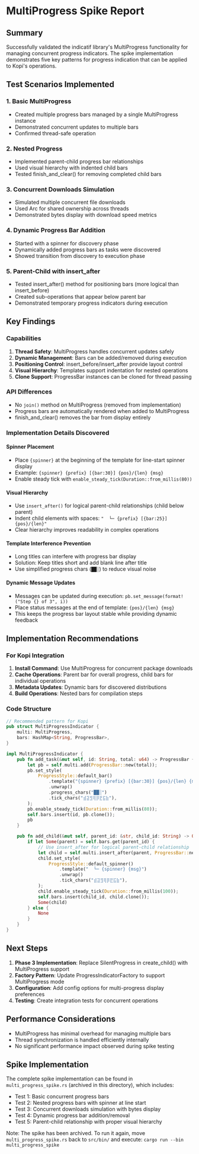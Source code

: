 # MultiProgress Spike Report

## Summary

Successfully validated the indicatif library's MultiProgress functionality for managing concurrent progress indicators. The spike implementation demonstrates five key patterns for progress indication that can be applied to Kopi's operations.

## Test Scenarios Implemented

### 1. Basic MultiProgress

- Created multiple progress bars managed by a single MultiProgress instance
- Demonstrated concurrent updates to multiple bars
- Confirmed thread-safe operation

### 2. Nested Progress

- Implemented parent-child progress bar relationships
- Used visual hierarchy with indented child bars
- Tested finish_and_clear() for removing completed child bars

### 3. Concurrent Downloads Simulation

- Simulated multiple concurrent file downloads
- Used Arc<MultiProgress> for shared ownership across threads
- Demonstrated bytes display with download speed metrics

### 4. Dynamic Progress Bar Addition

- Started with a spinner for discovery phase
- Dynamically added progress bars as tasks were discovered
- Showed transition from discovery to execution phase

### 5. Parent-Child with insert_after

- Tested insert_after() method for positioning bars (more logical than insert_before)
- Created sub-operations that appear below parent bar
- Demonstrated temporary progress indicators during execution

## Key Findings

### Capabilities

1. **Thread Safety**: MultiProgress handles concurrent updates safely
2. **Dynamic Management**: Bars can be added/removed during execution
3. **Positioning Control**: insert_before/insert_after provide layout control
4. **Visual Hierarchy**: Templates support indentation for nested operations
5. **Clone Support**: ProgressBar instances can be cloned for thread passing

### API Differences

- No `join()` method on MultiProgress (removed from implementation)
- Progress bars are automatically rendered when added to MultiProgress
- finish_and_clear() removes the bar from display entirely

### Implementation Details Discovered

#### Spinner Placement

- Place `{spinner}` at the beginning of the template for line-start spinner display
- Example: `{spinner} {prefix} [{bar:30}] {pos}/{len} {msg}`
- Enable steady tick with `enable_steady_tick(Duration::from_millis(80))`

#### Visual Hierarchy

- Use `insert_after()` for logical parent-child relationships (child below parent)
- Indent child elements with spaces: `"  └─ {prefix} [{bar:25}] {pos}/{len}"`
- Clear hierarchy improves readability in complex operations

#### Template Interference Prevention

- Long titles can interfere with progress bar display
- Solution: Keep titles short and add blank line after title
- Use simplified progress chars (`██░`) to reduce visual noise

#### Dynamic Message Updates

- Messages can be updated during execution: `pb.set_message(format!("Step {} of 3", i))`
- Place status messages at the end of template: `{pos}/{len} {msg}`
- This keeps the progress bar layout stable while providing dynamic feedback

## Implementation Recommendations

### For Kopi Integration

1. **Install Command**: Use MultiProgress for concurrent package downloads
2. **Cache Operations**: Parent bar for overall progress, child bars for individual operations
3. **Metadata Updates**: Dynamic bars for discovered distributions
4. **Build Operations**: Nested bars for compilation steps

### Code Structure

```rust
// Recommended pattern for Kopi
pub struct MultiProgressIndicator {
    multi: MultiProgress,
    bars: HashMap<String, ProgressBar>,
}

impl MultiProgressIndicator {
    pub fn add_task(&mut self, id: String, total: u64) -> ProgressBar {
        let pb = self.multi.add(ProgressBar::new(total));
        pb.set_style(
            ProgressStyle::default_bar()
                .template("{spinner} {prefix} [{bar:30}] {pos}/{len} {msg}")
                .unwrap()
                .progress_chars("██░")
                .tick_chars("⣾⣽⣻⢿⡿⣟⣯⣷"),
        );
        pb.enable_steady_tick(Duration::from_millis(80));
        self.bars.insert(id, pb.clone());
        pb
    }

    pub fn add_child(&mut self, parent_id: &str, child_id: String) -> Option<ProgressBar> {
        if let Some(parent) = self.bars.get(parent_id) {
            // Use insert_after for logical parent-child relationship
            let child = self.multi.insert_after(parent, ProgressBar::new_spinner());
            child.set_style(
                ProgressStyle::default_spinner()
                    .template("  └─ {spinner} {msg}")
                    .unwrap()
                    .tick_chars("⣾⣽⣻⢿⡿⣟⣯⣷"),
            );
            child.enable_steady_tick(Duration::from_millis(100));
            self.bars.insert(child_id, child.clone());
            Some(child)
        } else {
            None
        }
    }
}
```

## Next Steps

1. **Phase 3 Implementation**: Replace SilentProgress in create_child() with MultiProgress support
2. **Factory Pattern**: Update ProgressIndicatorFactory to support MultiProgress mode
3. **Configuration**: Add config options for multi-progress display preferences
4. **Testing**: Create integration tests for concurrent operations

## Performance Considerations

- MultiProgress has minimal overhead for managing multiple bars
- Thread synchronization is handled efficiently internally
- No significant performance impact observed during spike testing

## Spike Implementation

The complete spike implementation can be found in `multi_progress_spike.rs` (archived in this directory), which includes:

- Test 1: Basic concurrent progress bars
- Test 2: Nested progress bars with spinner at line start
- Test 3: Concurrent downloads simulation with bytes display
- Test 4: Dynamic progress bar addition/removal
- Test 5: Parent-child relationship with proper visual hierarchy

Note: The spike has been archived. To run it again, move `multi_progress_spike.rs` back to `src/bin/` and execute: `cargo run --bin multi_progress_spike`
